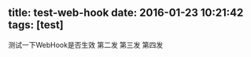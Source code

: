 title: test-web-hook
date: 2016-01-23 10:21:42
tags: [test]
---
测试一下WebHook是否生效
第二发
第三发
第四发
<!-- more -->
